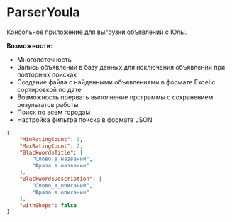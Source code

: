 # ParserYoula
Консольное приложение для выгрузки объявлений с [Юлы](https://youla.ru).

**Возможности:**
- Многопоточность
- Запись объявлений в базу данных для исключения объявлений при повторных поисках
- Создание файла с найденными объявлениями в формате Excel с сортировкой по дате
- Возможность прервать выполнение программы с сохранением результатов работы
- Поиск по всем городам
- Настройка фильтра поиска в формате JSON
```JSON
{
    "MinRatingCount": 0,
    "MaxRatingCount": 2,
    "BlackwordsTitle": [
        "Слово_в_названии",
        "Фраза в названии"
    ],
    "BlackwordsDescription": [
        "Слово_в_описании",
        "Фраза в описании"
    ],
    "withShops": false
}
```
